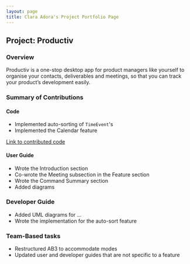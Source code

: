 ```yaml
---
layout: page
title: Clara Adora's Project Portfolio Page
---
```


## Project: Productiv

### Overview
Productiv is a one-stop desktop app for product managers like yourself to organise your contacts, deliverables and 
meetings, so that you can track your product’s development easily.

### Summary of Contributions

#### Code

* Implemented auto-sorting of `TimeEvent`'s
* Implemented the Calendar feature

[Link to contributed code](https://nus-cs2103-ay2021s1.github.io/tp-dashboard/#breakdown=true&search=claraadora&sort=groupTitle&sortWithin=title&since=2020-08-14&timeframe=commit&mergegroup=&groupSelect=groupByRepos&checkedFileTypes=docs~functional-code~test-code~other)

#### User Guide

* Wrote the Introduction section
* Co-wrote the Meeting subsection in the Feature section
* Wrote the Command Summary section
* Added diagrams

### Developer Guide

* Added UML diagrams for ...
* Wrote the implementation for the auto-sort feature

### Team-Based tasks

* Restructured AB3 to accommodate modes
* Updated user and developer guides that are not specific to a feature
